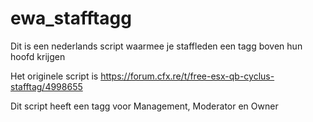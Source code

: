 # ewa_stafftagg
Dit is een nederlands script waarmee je staffleden een tagg boven hun hoofd krijgen

Het originele script is https://forum.cfx.re/t/free-esx-qb-cyclus-stafftag/4998655

Dit script heeft een tagg voor Management, Moderator en Owner

